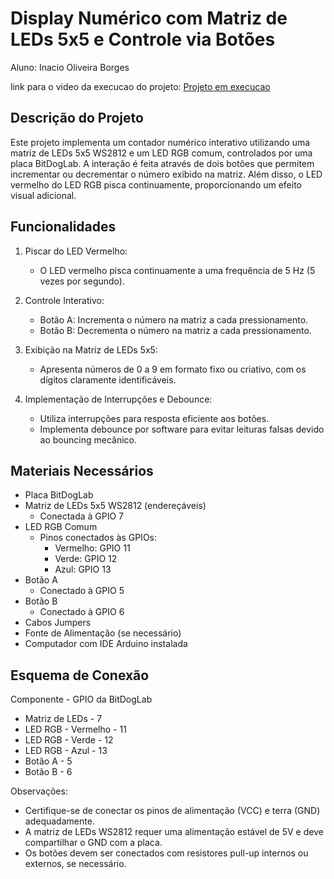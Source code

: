 # Display Numérico com Matriz de LEDs 5x5 e Controle via Botões

Aluno: Inacio Oliveira Borges

link para o video da execucao do projeto: [Projeto em execucao](https://www.youtube.com/watch?v=9hfwMPLom70)
## Descrição do Projeto

Este projeto implementa um contador numérico interativo utilizando uma matriz de LEDs 5x5 WS2812 e um LED RGB comum, controlados por uma placa BitDogLab. A interação é feita através de dois botões que permitem incrementar ou decrementar o número exibido na matriz. Além disso, o LED vermelho do LED RGB pisca continuamente, proporcionando um efeito visual adicional.

## Funcionalidades

1. Piscar do LED Vermelho:
   - O LED vermelho pisca continuamente a uma frequência de 5 Hz (5 vezes por segundo).

2. Controle Interativo:
   - Botão A: Incrementa o número na matriz a cada pressionamento.
   - Botão B: Decrementa o número na matriz a cada pressionamento.

3. Exibição na Matriz de LEDs 5x5:
   - Apresenta números de 0 a 9 em formato fixo ou criativo, com os dígitos claramente identificáveis.

4. Implementação de Interrupções e Debounce:
   - Utiliza interrupções para resposta eficiente aos botões.
   - Implementa debounce por software para evitar leituras falsas devido ao bouncing mecânico.

## Materiais Necessários

- Placa BitDogLab
- Matriz de LEDs 5x5 WS2812 (endereçáveis)
  - Conectada à GPIO 7
- LED RGB Comum
  - Pinos conectados às GPIOs:
    - Vermelho: GPIO 11
    - Verde: GPIO 12
    - Azul: GPIO 13
- Botão A
  - Conectado à GPIO 5
- Botão B
  - Conectado à GPIO 6
- Cabos Jumpers
- Fonte de Alimentação (se necessário)
- Computador com IDE Arduino instalada

## Esquema de Conexão

Componente           - GPIO da BitDogLab
- Matriz de LEDs     - 7
- LED RGB - Vermelho - 11
- LED RGB - Verde    - 12
- LED RGB - Azul     - 13
- Botão A            - 5
- Botão B            - 6

Observações:

- Certifique-se de conectar os pinos de alimentação (VCC) e terra (GND) adequadamente.
- A matriz de LEDs WS2812 requer uma alimentação estável de 5V e deve compartilhar o GND com a placa.
- Os botões devem ser conectados com resistores pull-up internos ou externos, se necessário.